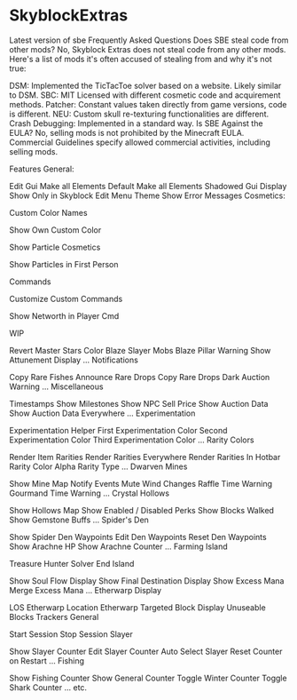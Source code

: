 # SkyblockExtras
Latest version of sbe
Frequently Asked Questions
Does SBE steal code from other mods? No, Skyblock Extras does not steal code from any other mods. Here's a list of mods it's often accused of stealing from and why it's not true:

DSM: Implemented the TicTacToe solver based on a website. Likely similar to DSM.
SBC: MIT Licensed with different cosmetic code and acquirement methods.
Patcher: Constant values taken directly from game versions, code is different.
NEU: Custom skull re-texturing functionalities are different.
Crash Debugging: Implemented in a standard way.
Is SBE Against the EULA? No, selling mods is not prohibited by the Minecraft EULA. Commercial Guidelines specify allowed commercial activities, including selling mods.

Features
General:

Edit Gui
Make all Elements Default
Make all Elements Shadowed
Gui Display
Show Only in Skyblock
Edit Menu Theme
Show Error Messages
Cosmetics:

Custom Color Names

Show Own Custom Color

Show Particle Cosmetics

Show Particles in First Person

Commands

Customize Custom Commands

Show Networth in Player Cmd

WIP

Revert Master Stars
Color Blaze Slayer Mobs
Blaze Pillar Warning
Show Attunement Display
...
Notifications

Copy Rare Fishes
Announce Rare Drops
Copy Rare Drops
Dark Auction Warning
...
Miscellaneous

Timestamps
Show Milestones
Show NPC Sell Price
Show Auction Data
Show Auction Data Everywhere
...
Experimentation

Experimentation Helper
First Experimentation Color
Second Experimentation Color
Third Experimentation Color
...
Rarity Colors

Render Item Rarities
Render Rarities Everywhere
Render Rarities In Hotbar
Rarity Color Alpha
Rarity Type
...
Dwarven Mines

Show Mine Map
Notify Events
Mute Wind Changes
Raffle Time Warning
Gourmand Time Warning
...
Crystal Hollows

Show Hollows Map
Show Enabled / Disabled Perks
Show Blocks Walked
Show Gemstone Buffs
...
Spider's Den

Show Spider Den Waypoints
Edit Den Waypoints
Reset Den Waypoints
Show Arachne HP
Show Arachne Counter
...
Farming Island

Treasure Hunter Solver
End Island

Show Soul Flow Display
Show Final Destination Display
Show Excess Mana
Merge Excess Mana
...
Etherwarp Display

LOS Etherwarp Location
Etherwarp Targeted Block
Display Unuseable Blocks
Trackers General

Start Session
Stop Session
Slayer

Show Slayer Counter
Edit Slayer Counter
Auto Select Slayer
Reset Counter on Restart
...
Fishing

Show Fishing Counter
Show General Counter
Toggle Winter Counter
Toggle Shark Counter
... etc.
